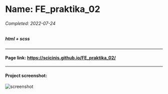 # Name: FE_praktika_02
###### Completed: 2022-07-24

##### html + scss

---

#### Page link: https://scicinis.github.io/FE_praktika_02/

---

#### Project screenshot:
![screenshot](https://user-images.githubusercontent.com/107551364/180639700-a3235ebe-8c0b-4272-b5f6-835a4827a0c9.png)
